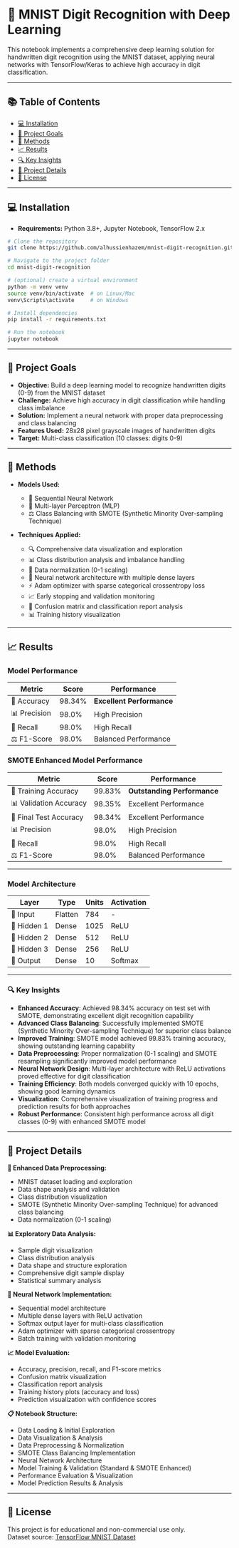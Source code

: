 # 🔢 MNIST Digit Recognition with Deep Learning

This notebook implements a comprehensive deep learning solution for handwritten digit recognition using the MNIST dataset, applying neural networks with TensorFlow/Keras to achieve high accuracy in digit classification.

---

## 📚 Table of Contents

- [💻 Installation](#-installation)
- [🎯 Project Goals](#-project-goals)
- [🧠 Methods](#-methods)
- [📈 Results](#-results)
- [🔍 Key Insights](#-key-insights)
- [🧾 Project Details](#-project-details)
- [🪪 License](#-license)

---

## 💻 Installation

- **Requirements:** Python 3.8+, Jupyter Notebook, TensorFlow 2.x

```bash
# Clone the repository
git clone https://github.com/alhussienhazem/mnist-digit-recognition.git

# Navigate to the project folder
cd mnist-digit-recognition

# (optional) create a virtual environment
python -m venv venv
source venv/bin/activate  # on Linux/Mac
venv\Scripts\activate     # on Windows

# Install dependencies
pip install -r requirements.txt

# Run the notebook
jupyter notebook
```

---

## 🎯 Project Goals

- **Objective:** Build a deep learning model to recognize handwritten digits (0-9) from the MNIST dataset
- **Challenge:** Achieve high accuracy in digit classification while handling class imbalance
- **Solution:** Implement a neural network with proper data preprocessing and class balancing
- **Features Used:** 28x28 pixel grayscale images of handwritten digits
- **Target:** Multi-class classification (10 classes: digits 0-9)

---

## 🧠 Methods

- **Models Used:**
  - 🧠 Sequential Neural Network
  - 🔢 Multi-layer Perceptron (MLP)
  - ⚖️ Class Balancing with SMOTE (Synthetic Minority Over-sampling Technique)

- **Techniques Applied:**
  - 🔍 Comprehensive data visualization and exploration
  - 📊 Class distribution analysis and imbalance handling
  - 🔧 Data normalization (0-1 scaling)
  - 🧠 Neural network architecture with multiple dense layers
  - ⚡ Adam optimizer with sparse categorical crossentropy loss
  - 📈 Early stopping and validation monitoring
  - 🎯 Confusion matrix and classification report analysis
  - 📊 Training history visualization

---

## 📈 Results

### **Model Performance**
| Metric | Score | Performance |
|--------|-------|-------------|
| 🎯 Accuracy | 98.34% | **Excellent Performance** |
| 📊 Precision | 98.0% | High Precision |
| 🔄 Recall | 98.0% | High Recall |
| ⚖️ F1-Score | 98.0% | Balanced Performance |

### **SMOTE Enhanced Model Performance**
| Metric | Score | Performance |
|--------|-------|-------------|
| 🎯 Training Accuracy | 99.83% | **Outstanding Performance** |
| 📊 Validation Accuracy | 98.35% | Excellent Performance |
| 🔄 Final Test Accuracy | 98.34% | Excellent Performance |
| 📊 Precision | 98.0% | High Precision |
| 🔄 Recall | 98.0% | High Recall |
| ⚖️ F1-Score | 98.0% | Balanced Performance |

---

### **Model Architecture**
| Layer | Type | Units | Activation |
|-------|------|-------|------------|
| 🔢 Input | Flatten | 784 | - |
| 🧠 Hidden 1 | Dense | 1025 | ReLU |
| 🧠 Hidden 2 | Dense | 512 | ReLU |
| 🧠 Hidden 3 | Dense | 256 | ReLU |
| 🎯 Output | Dense | 10 | Softmax |

---

### **🔍 Key Insights**
- **Enhanced Accuracy**: Achieved 98.34% accuracy on test set with SMOTE, demonstrating excellent digit recognition capability
- **Advanced Class Balancing**: Successfully implemented SMOTE (Synthetic Minority Over-sampling Technique) for superior class balance
- **Improved Training**: SMOTE model achieved 99.83% training accuracy, showing outstanding learning capability
- **Data Preprocessing**: Proper normalization (0-1 scaling) and SMOTE resampling significantly improved model performance
- **Neural Network Design**: Multi-layer architecture with ReLU activations proved effective for digit classification
- **Training Efficiency**: Both models converged quickly with 10 epochs, showing good learning dynamics
- **Visualization**: Comprehensive visualization of training progress and prediction results for both approaches
- **Robust Performance**: Consistent high performance across all digit classes (0-9) with enhanced SMOTE model

---

## 🧾 Project Details

**🔧 Enhanced Data Preprocessing:**
- MNIST dataset loading and exploration
- Data shape analysis and validation
- Class distribution visualization
- SMOTE (Synthetic Minority Over-sampling Technique) for advanced class balancing
- Data normalization (0-1 scaling)

**📊 Exploratory Data Analysis:**
- Sample digit visualization
- Class distribution analysis
- Data shape and structure exploration
- Comprehensive digit sample display
- Statistical summary analysis

**🧠 Neural Network Implementation:**
- Sequential model architecture
- Multiple dense layers with ReLU activation
- Softmax output layer for multi-class classification
- Adam optimizer with sparse categorical crossentropy
- Batch training with validation monitoring

**📈 Model Evaluation:**
- Accuracy, precision, recall, and F1-score metrics
- Confusion matrix visualization
- Classification report analysis
- Training history plots (accuracy and loss)
- Prediction visualization with confidence scores

**📋 Notebook Structure:**
- Data Loading & Initial Exploration
- Data Visualization & Analysis
- Data Preprocessing & Normalization
- SMOTE Class Balancing Implementation
- Neural Network Architecture
- Model Training & Validation (Standard & SMOTE Enhanced)
- Performance Evaluation & Visualization
- Model Prediction Results & Analysis

---

## 🪪 License

This project is for educational and non-commercial use only.  
Dataset source: [TensorFlow MNIST Dataset](https://www.tensorflow.org/datasets/catalog/mnist) 